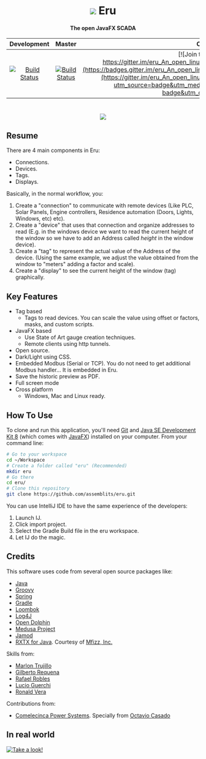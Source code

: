 <h1 align="center">
  <img src="https://raw.githubusercontent.com/eru-scada/eru/develop/Eru/src/main/resources/images/Logo124x124.png" />
  Eru
  <br>
</h1>

<h4 align="center">The open JavaFX SCADA</h4>

| Development  | Master |  Chat  |  License  |
|:------:|:---------:|:---------:|:---------:|
| [![Build Status](https://travis-ci.org/assemblits/eru.svg?branch=develop)](https://travis-ci.org/assemblits/eru)  | [![Build Status](https://travis-ci.org/assemblits/eru.svg?branch=master)](https://travis-ci.org/assemblits/eru)  | [![Join the chat at https://gitter.im/eru_An_open_linux_SCADA_based_on_JavaFX/Lobby](https://badges.gitter.im/eru_An_open_linux_SCADA_based_on_JavaFX/Lobby.svg)](https://gitter.im/eru_An_open_linux_SCADA_based_on_JavaFX/Lobby?utm_source=badge&utm_medium=badge&utm_campaign=pr-badge&utm_content=badge) | [![Apache 2.0 License](https://img.shields.io/badge/license-GPL3.0-green.svg)](https://github.com/assemblits/eru/blob/develop/LICENSE) |

<h1 align="center">
  <img src="https://raw.githubusercontent.com/eru-scada/eru/develop/Eru/src/main/resources/images/eru-screen-of-work.png" />
</h1>

## Resume
  There are 4 main components in Eru:
  - Connections.
  - Devices.
  - Tags.
  - Displays.

  Basically, in the normal workflow, you:
  1) Create a "connection" to communicate with remote devices (Like PLC, Solar Panels, Engine controllers, Residence 
  automation (Doors, Lights, Windows, etc) etc).
  2) Create a "device" that uses that connection and organize addresses to read (E.g. in the windows device we want 
  to read  the current height of the window so we have to add an Address called *height* in the window device).
  3) Create a "tag" to represent the actual value of the Address of the device. (Using the same example, 
  we adjust the value obtained from the window to "meters" adding a factor and scale).
  4) Create a "display" to see the current height of the window (tag) graphically.

## Key Features

* Tag based
  - Tags to read devices. You can scale the value using offset or factors, masks, and custom scripts.
* JavaFX based
  - Use State of Art gauge creation techniques.
  - Remote clients using http tunnels.
* Open source.
* Dark/Light using CSS.
* Embedded Modbus (Serial or TCP). You do not need to get additional Modbus handler... It is embedded in Eru.
* Save the historic preview as PDF.
* Full screen mode
* Cross platform
  - Windows, Mac and Linux ready.
  
## How To Use

To clone and run this application, you'll need [Git](https://git-scm.com) and 
[Java SE Development Kit 8](http://www.oracle.com/technetwork/java/javase/downloads/jdk8-downloads-2133151.html) 
(which comes with [JavaFX](http://docs.oracle.com/javase/8/javase-clienttechnologies.htm)) installed on your computer. 
From your command line:

```bash
# Go to your workspace 
cd ~/Workspace
# Create a folder called "eru" (Recommended)
mkdir eru
# Go there
cd eru/
# Clone this repository
git clone https://github.com/assemblits/eru.git
```
You can use IntelliJ IDE to have the same experience of the developers:

1) Launch IJ.
2) Click import project.
3) Select the Gradle Build file in the eru workspace.
4) Let IJ do the magic.

## Credits

This software uses code from several open source packages like:

- [Java](http://www.oracle.com/technetwork/java/javase/downloads/jdk8-downloads-2133151.html)
- [Groovy](http://groovy-lang.org/)
- [Spring](https://spring.io/)
- [Gradle](https://gradle.org/)
- [Loombok](https://projectlombok.org/)
- [Log4J](https://logging.apache.org/log4j/)
- [Open Dolphin](http://open-dolphin.org/dolphin_website/Home.html)
- [Medusa Project](https://github.com/marlontrujillo1080/Medusa)
- [Jamod](http://jamod.sourceforge.net/index.html)
- [RXTX for Java](http://mfizz.com/oss/rxtx-for-java). Courtesy of [Mfizz, Inc. ](http://mfizz.com/)

Skills from:
- [Marlon Trujillo](https://github.com/marlontrujillo1080)
- [Gilberto Requena](https://github.com/gilbertojrequena)
- [Rafael Robles](https://github.com/Rafaelsk)
- [Lucio Guerchi](https://github.com/luHub)
- [Ronald Vera](https://www.linkedin.com/in/ronald-vera-2185b382/)

Contributions from:
- [Comelecinca Power Systems](www.comelecinca.com). Specially from [Octavio Casado](https://www.linkedin.com/in/octavio-casado-gonzalez-phd-2b1b2266/)

## In real world
[![Take a look!](https://img.youtube.com/vi/8DUAf9TrJuI/0.jpg)](https://www.youtube.com/watch?v=FHph2jrS0EU=47s)
